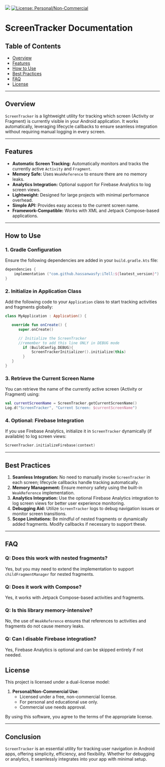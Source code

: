 [![](https://jitpack.io/v/hassanwasfy/iTell.svg)](https://jitpack.io/#hassanwasfy/iTell) [![License: Personal/Non-Commercial](https://img.shields.io/badge/license-Free%20for%20Personal-orange.svg)](https://github.com/hassanwasfy/iTell#license)



# **ScreenTracker Documentation**

## **Table of Contents**
- [Overview](#overview)
- [Features](#features)
- [How to Use](#how-to-use)
- [Best Practices](#best-practices)
- [FAQ](#faq)
- [License](#license)

---

## **Overview**
`ScreenTracker` is a lightweight utility for tracking which screen (Activity or Fragment) is currently visible in your Android application. It works automatically, leveraging lifecycle callbacks to ensure seamless integration without requiring manual logging in every screen.

---

## **Features**
- **Automatic Screen Tracking:** Automatically monitors and tracks the currently active `Activity` and `Fragment`.
- **Memory Safe:** Uses `WeakReference` to ensure there are no memory leaks.
- **Analytics Integration:** Optional support for Firebase Analytics to log screen views.
- **Lightweight:** Designed for large projects with minimal performance overhead.
- **Simple API:** Provides easy access to the current screen name.
- **Framework-Compatible:** Works with XML and Jetpack Compose-based applications.

---

## **How to Use**

### **1. Gradle Configuration**
Ensure the following dependencies are added in your `build.gradle.kts` file:

```kotlin
dependencies {
    implementation ("com.github.hassanwasfy:iTell:${leatest_version}")
}
```

### **2. Initialize in Application Class**
Add the following code to your `Application` class to start tracking activities and fragments globally:

```kotlin
class MyApplication : Application() {

   override fun onCreate() {
      super.onCreate()

      // Initialize the ScreenTracker
      //remember to add this line ONLY in DEBUG mode
        if (BuildConfig.DEBUG){
            ScreenTrackerInitializer().initialize(this)
        }
   }
}
```

### **3. Retrieve the Current Screen Name**
You can retrieve the name of the currently active screen (Activity or Fragment) using:

```kotlin
val currentScreenName = ScreenTracker.getCurrentScreenName()
Log.d("ScreenTracker", "Current Screen: $currentScreenName")
```

### **4. Optional: Firebase Integration**
If you use Firebase Analytics, initialize it in `ScreenTracker` dynamically (if available) to log screen views:

```kotlin
ScreenTracker.initializeFirebase(context)
```

---

## **Best Practices**
1. **Seamless Integration:** No need to manually invoke `ScreenTracker` in each screen; lifecycle callbacks handle tracking automatically.
2. **Memory Management:** Ensure memory safety using the built-in `WeakReference` implementation.
3. **Analytics Integration:** Use the optional Firebase Analytics integration to log screen views for better user experience monitoring.
4. **Debugging Aid:** Utilize `ScreenTracker` logs to debug navigation issues or monitor screen transitions.
5. **Scope Limitations:** Be mindful of nested fragments or dynamically added fragments. Modify callbacks if necessary to support these.

---

## **FAQ**

### **Q: Does this work with nested fragments?**
Yes, but you may need to extend the implementation to support `childFragmentManager` for nested fragments.

### **Q: Does it work with Compose?**
Yes, it works with Jetpack Compose-based activities and fragments.

### **Q: Is this library memory-intensive?**
No, the use of `WeakReference` ensures that references to activities and fragments do not cause memory leaks.

### **Q: Can I disable Firebase integration?**
Yes, Firebase Analytics is optional and can be skipped entirely if not needed.


## License

This project is licensed under a dual-license model:

1. **Personal/Non-Commercial Use**:
   - Licensed under a free, non-commercial license.
   - For personal and educational use only.
   - Commercial use needs approval.

By using this software, you agree to the terms of the appropriate license.

---

## **Conclusion**
`ScreenTracker` is an essential utility for tracking user navigation in Android apps, offering simplicity, efficiency, and flexibility. Whether for debugging or analytics, it seamlessly integrates into your app with minimal setup.

